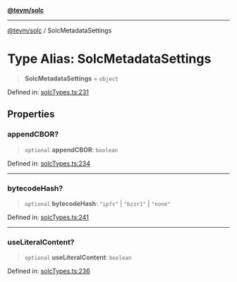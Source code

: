[**@tevm/solc**](../README.md)

***

[@tevm/solc](../globals.md) / SolcMetadataSettings

# Type Alias: SolcMetadataSettings

> **SolcMetadataSettings** = `object`

Defined in: [solcTypes.ts:231](https://github.com/evmts/compiler/blob/main/packages/solc/src/solcTypes.ts#L231)

## Properties

### appendCBOR?

> `optional` **appendCBOR**: `boolean`

Defined in: [solcTypes.ts:234](https://github.com/evmts/compiler/blob/main/packages/solc/src/solcTypes.ts#L234)

***

### bytecodeHash?

> `optional` **bytecodeHash**: `"ipfs"` \| `"bzzr1"` \| `"none"`

Defined in: [solcTypes.ts:241](https://github.com/evmts/compiler/blob/main/packages/solc/src/solcTypes.ts#L241)

***

### useLiteralContent?

> `optional` **useLiteralContent**: `boolean`

Defined in: [solcTypes.ts:236](https://github.com/evmts/compiler/blob/main/packages/solc/src/solcTypes.ts#L236)
